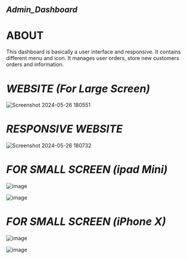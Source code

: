 ## *Admin_Dashboard*


# **ABOUT**


This dashboard is basically a user interface and responsive. 
It contains different menu and icon.  It manages user orders, store new customers orders and information.


# *WEBSITE (For Large Screen)*


![Screenshot 2024-05-26 180551](https://github.com/webdevgithubcoder/Admin_Dashboard/assets/100611006/1fdeec2d-2bd5-4fde-b8b6-9ff904939d60)









# *RESPONSIVE WEBSITE*


![Screenshot 2024-05-26 180732](https://github.com/webdevgithubcoder/Admin_Dashboard/assets/100611006/cc30af5d-ebd9-4ae1-bf69-f9f6674dfdf7)









# *FOR SMALL SCREEN (ipad Mini)*


![image](https://github.com/webdevgithubcoder/Admin_Dashboard/assets/100611006/effd7fe8-542b-49df-ab45-a38e5ea8d60b)

![image](https://github.com/webdevgithubcoder/Admin_Dashboard/assets/100611006/353b8e64-b94a-488e-b2c1-75525410f31e)






# *FOR SMALL SCREEN (iPhone X)*


![image](https://github.com/webdevgithubcoder/Admin_Dashboard/assets/100611006/4a38bca5-0292-4149-bf5f-870a9a181165)

![image](https://github.com/webdevgithubcoder/Admin_Dashboard/assets/100611006/e03bc5c1-6b45-40fc-917d-8efb148c7021)





